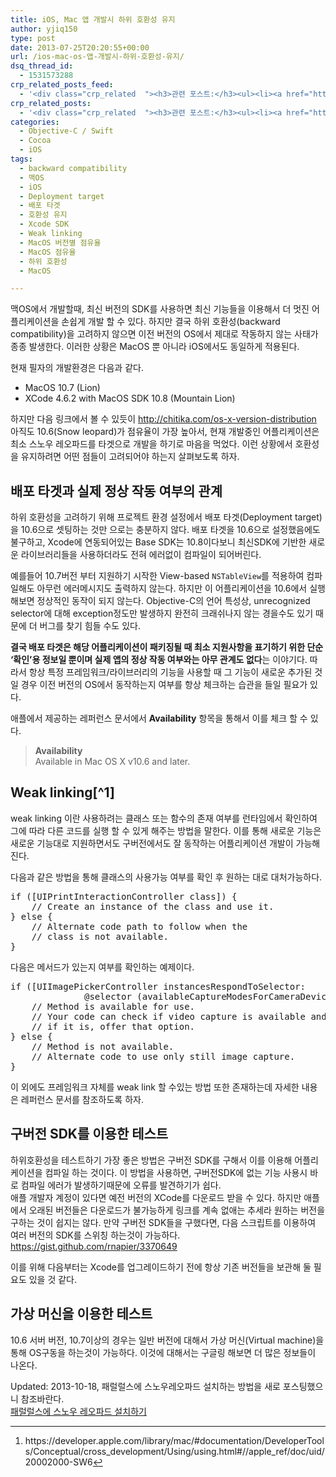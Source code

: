 ```yaml
---
title: iOS, Mac 앱 개발시 하위 호환성 유지
author: yjiq150
type: post
date: 2013-07-25T20:20:55+00:00
url: /ios-mac-os-앱-개발시-하위-호환성-유지/
dsq_thread_id:
  - 1531573288
crp_related_posts_feed:
  - '<div class="crp_related  "><h3>관련 포스트:</h3><ul><li><a href="https://www.letmecompile.com/%ea%b0%9c%eb%b0%9c%ec%9e%90%eb%a5%bc-%ec%9c%84%ed%95%9c-%ed%9a%a8%ec%9c%a8%ec%a0%81%ec%9d%b8-macos-%eb%b0%b1%ec%97%85-%eb%b0%a9%eb%b2%95/"     class="post-865"><span class="crp_title">개발자를 위한 효율적인 MacOS 백업 방법</span></a></li><li><a href="https://www.letmecompile.com/shotcut-linux-server-video-generation/"     class="post-753"><span class="crp_title">Shotcut을 이용하여 리눅스 서버에서 템플릿 기반의 동영상 만들기</span></a></li><li><a href="https://www.letmecompile.com/mysql-innodb-lock-deadlock/"     class="post-763"><span class="crp_title">MySQL InnoDB lock & deadlock 이해하기</span></a></li><li><a href="https://www.letmecompile.com/certificate-file-format-extensions-comparison/"     class="post-792"><span class="crp_title">인증서 파일 형식 및 확장자의 차이점 비교 설명 (Certificate file format&hellip;</span></a></li><li><a href="https://www.letmecompile.com/mac-app-recommendation-for-developer/"     class="post-836"><span class="crp_title">개발자를 위한 필수 맥 앱(Mac App) 10선</span></a></li></ul><div class="crp_clear"></div></div>'
crp_related_posts:
  - '<div class="crp_related  "><h3>관련 포스트:</h3><ul><li><a href="https://www.letmecompile.com/%ea%b0%9c%eb%b0%9c%ec%9e%90%eb%a5%bc-%ec%9c%84%ed%95%9c-%ed%9a%a8%ec%9c%a8%ec%a0%81%ec%9d%b8-macos-%eb%b0%b1%ec%97%85-%eb%b0%a9%eb%b2%95/"     class="post-865"><span class="crp_title">개발자를 위한 효율적인 MacOS 백업 방법</span></a></li><li><a href="https://www.letmecompile.com/shotcut-linux-server-video-generation/"     class="post-753"><span class="crp_title">Shotcut을 이용하여 리눅스 서버에서 템플릿 기반의 동영상 만들기</span></a></li><li><a href="https://www.letmecompile.com/mysql-innodb-lock-deadlock/"     class="post-763"><span class="crp_title">MySQL InnoDB lock & deadlock 이해하기</span></a></li><li><a href="https://www.letmecompile.com/certificate-file-format-extensions-comparison/"     class="post-792"><span class="crp_title">인증서 파일 형식 및 확장자의 차이점 비교 설명 (Certificate file format&hellip;</span></a></li><li><a href="https://www.letmecompile.com/mac-app-recommendation-for-developer/"     class="post-836"><span class="crp_title">개발자를 위한 필수 맥 앱(Mac App) 10선</span></a></li></ul><div class="crp_clear"></div></div>'
categories:
  - Objective-C / Swift
  - Cocoa
  - iOS
tags:
  - backward compatibility
  - 맥OS
  - iOS
  - Deployment target
  - 배포 타겟
  - 호환성 유지
  - Xcode SDK
  - Weak linking
  - MacOS 버전별 점유율
  - MacOS 점유율
  - 하위 호환성
  - MacOS

---
```

맥OS에서 개발할때, 최신 버전의 SDK를 사용하면 최신 기능들을 이용해서 더 멋진 어플리케이션을 손쉽게 개발 할 수 있다. 하지만 결국 하위 호환성(backward compatibility)을 고려하지 않으면 이전 버전의 OS에서 제대로 작동하지 않는 사태가 종종 발생한다. 이러한 상황은 MacOS 뿐 아니라 iOS에서도 동일하게 적용된다.

현재 필자의 개발환경은 다음과 같다.

  * MacOS 10.7 (Lion)
  * XCode 4.6.2 with MacOS SDK 10.8 (Mountain Lion)

하지만 다음 링크에서 볼 수 있듯이 <http://chitika.com/os-x-version-distribution> 아직도 10.6(Snow leopard)가 점유율이 가장 높아서, 현재 개발중인 어플리케이션은 최소 스노우 레오파드를 타겟으로 개발을 하기로 마음을 먹었다. 이런 상황에서 호환성을 유지하려면 어떤 점들이 고려되어야 하는지 살펴보도록 하자.

## 배포 타겟과 실제 정상 작동 여부의 관계

하위 호환성을 고려하기 위해 프로젝트 환경 설정에서 배포 타겟(Deployment target)을 10.6으로 셋팅하는 것만 으로는 충분하지 않다. 배포 타겟을 10.6으로 설정했음에도 불구하고, Xcode에 연동되어있는 Base SDK는 10.8이다보니 최신SDK에 기반한 새로운 라이브러리들을 사용하더라도 전혀 에러없이 컴파일이 되어버린다.

예를들어 10.7버전 부터 지원하기 시작한 View-based `NSTableView`를 적용하여 컴파일해도 아무런 에러메시지도 출력하지 않는다. 하지만 이 어플리케이션을 10.6에서 실행해보면 정상적인 동작이 되지 않는다. Objective-C의 언어 특성상, unrecognized selector에 대해 exception정도만 발생하지 완전히 크래쉬나지 않는 경을수도 있기 때문에 더 버그를 찾기 힘들 수도 있다.

 **결국 배포 타겟은 해당 어플리케이션이 패키징될 때 최소 지원사항을 표기하기 위한 단순 &#8216;확인&#8217;용 정보일 뿐이며 실제 앱의 정상 작동 여부와는 아무 관계도 없다**는 이야기다. 따라서 항상 특정 프레임워크/라이브러리의 기능을 사용할 때 그 기능이 새로운 추가된 것일 경우 이전 버전의 OS에서 동작하는지 여부를 항상 체크하는 습관을 들일 필요가 있다.

애플에서 제공하는 레퍼런스 문서에서 **Availability** 항목을 통해서 이를 체크 할 수 있다.

> **Availability**  
> Available in Mac OS X v10.6 and later.

## Weak linking[^1]

weak linking 이란 사용하려는 클래스 또는 함수의 존재 여부를 런타임에서 확인하여 그에 따라 다른 코드를 실행 할 수 있게 해주는 방법을 말한다. 이를 통해 새로운 기능은 새로운 기능대로 지원하면서도 구버전에서도 잘 동작하는 어플리케이션 개발이 가능해진다.

다음과 같은 방법을 통해 클래스의 사용가능 여부를 확인 후 원하는 대로 대처가능하다.

<pre>if ([UIPrintInteractionController class]) {
    // Create an instance of the class and use it.
} else {
    // Alternate code path to follow when the
    // class is not available.
}
</pre>

다음은 메서드가 있는지 여부를 확인하는 예제이다.

<pre>if ([UIImagePickerController instancesRespondToSelector:
              @selector (availableCaptureModesForCameraDevice:)]) {
    // Method is available for use.
    // Your code can check if video capture is available and,
    // if it is, offer that option.
} else {
    // Method is not available.
    // Alternate code to use only still image capture.
}
</pre>

이 외에도 프레임워크 자체를 weak link 할 수있는 방법 또한 존재하는데 자세한 내용은 레퍼런스 문서를 참조하도록 하자.

## 구버전 SDK를 이용한 테스트

하위호환성을 테스트하기 가장 좋은 방법은 구버전 SDK를 구해서 이를 이용해 어플리케이션을 컴파일 하는 것이다. 이 방법을 사용하면, 구버전SDK에 없는 기능 사용시 바로 컴파일 에러가 발생하기때문에 오류를 발견하기가 쉽다.  
애플 개발자 계정이 있다면 예전 버전의 XCode를 다운로드 받을 수 있다. 하지만 애플에서 오래된 버전들은 다운로드가 불가능하게 링크를 계속 없애는 추세라 원하는 버전을 구하는 것이 쉽지는 않다. 만약 구버전 SDK들을 구했다면, 다음 스크립트를 이용하여 여러 버전의 SDK를 스위칭 하는것이 가능하다. <https://gist.github.com/rnapier/3370649>

이를 위해 다음부터는 Xcode를 업그레이드하기 전에 항상 기존 버전들을 보관해 둘 필요도 있을 것 같다.

## 가상 머신을 이용한 테스트

10.6 서버 버전, 10.7이상의 경우는 일반 버전에 대해서 가상 머신(Virtual machine)을 통해 OS구동을 하는것이 가능하다. 이것에 대해서는 구글링 해보면 더 많은 정보들이 나온다.

Updated: 2013-10-18, 패럴럴스에 스노우레오파드 설치하는 방법을 새로 포스팅했으니 참조바란다.  
[패럴럴스에 스노우 레오파드 설치하기][1]

<div class="footnotes">
  <hr />
  
  <ol>
    <li id="fn:1">
      <p>
        https://developer.apple.com/library/mac/#documentation/DeveloperTools/Conceptual/cross_development/Using/using.html#//apple_ref/doc/uid/20002000-SW6<a href="#fnref:1" rev="footnote">&#8617;</a>
      </p>
    </li>
  </ol>
</div>

 [1]: http://www.letmecompile.com/패럴럴스parallels에-스노우-레오파드-설치하기